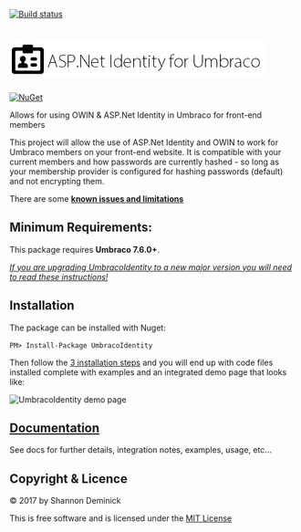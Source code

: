 [![Build status](https://ci.appveyor.com/api/projects/status/qaiwo2w8k5ieaf3v?svg=true)](https://ci.appveyor.com/project/Shandem/umbracoidentity)

![ASP.Net Identity for Umbraco](logo.png?raw=true)
===============

[![NuGet](https://img.shields.io/nuget/v/UmbracoIdentity.svg)](https://www.nuget.org/packages/UmbracoIdentity)

Allows for using OWIN &amp; ASP.Net Identity in Umbraco for front-end members

This project will allow the use of ASP.Net Identity and OWIN to work for Umbraco members on your front-end website. It is compatible with your current members and how passwords are currently hashed - so long as your membership provider is configured for hashing passwords (default) and not encrypting them.

There are some **[known issues and limitations](https://github.com/Shandem/UmbracoIdentity/wiki/Known-Issues)**

## Minimum Requirements:

This package requires **Umbraco 7.6.0+**. 

*[If you are upgrading UmbracoIdentity to a new major version you will need to read these instructions!](https://github.com/Shazwazza/UmbracoIdentity/wiki/Upgrading)*

## Installation

The package can be installed with Nuget:

    PM> Install-Package UmbracoIdentity
   
Then follow the [3 installation steps](https://github.com/Shazwazza/UmbracoIdentity/wiki#installation) and you will end up with code files installed complete with examples and an integrated demo page that looks like:

![UmbracoIdentity demo page](https://github.com/Shazwazza/UmbracoIdentity/blob/master/assets/demo-page.png "UmbracoIdentity demo page")

## [Documentation](https://github.com/Shandem/UmbracoIdentity/wiki)

See docs for further details, integration notes, examples, usage, etc...

## Copyright & Licence

&copy; 2017 by Shannon Deminick

This is free software and is licensed under the [MIT License](http://opensource.org/licenses/MIT)
